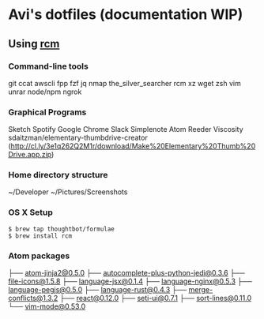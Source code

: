 # Avi's dotfiles (documentation WIP)
## Using [rcm](https://github.com/thoughtbot/rcm)

### Command-line tools

git
ccat
awscli
fpp
fzf
jq
nmap
the_silver_searcher
rcm
xz
wget
zsh
vim
unrar
node/npm
ngrok

### Graphical Programs
Sketch
Spotify
Google Chrome
Slack
Simplenote
Atom
Reeder
Viscosity
sdaitzman/elementary-thumbdrive-creator (http://cl.ly/3e1q262Q2M1r/download/Make%20Elementary%20Thumb%20Drive.app.zip)



### Home directory structure
~/Developer
~/Pictures/Screenshots

### OS X Setup

```
$ brew tap thoughtbot/formulae
$ brew install rcm
```

### Atom packages
├── atom-jinja2@0.5.0
├── autocomplete-plus-python-jedi@0.3.6
├── file-icons@1.5.8
├── language-jsx@0.1.4
├── language-nginx@0.5.3
├── language-pegjs@0.5.0
├── language-rust@0.4.3
├── merge-conflicts@1.3.2
├── react@0.12.0
├── seti-ui@0.7.1
├── sort-lines@0.11.0
└── vim-mode@0.53.0
